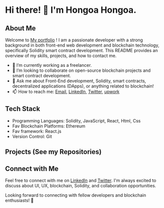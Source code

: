 # Hi there! 👋 I'm Hongoa Hongoa.

## About Me
Welcome to [My portfolio](hongoa-portfolio.vercel.app/) ! I am a passionate developer with a strong background in both front-end web development and blockchain technology, specifically Solidity smart contract development. This README provides an overview of my skills, projects, and how to contact me.

- 🔭 I’m currently working as a freelancer.
- 👯 I’m looking to collaborate on open-source blockchain projects and smart contract development.
- 💬 Ask me about Front-End development, Solidity, smart contracts, decentralized applications (DApps), or anything related to blockchain!
- 📫 How to reach me: [Email](mailto:josephhongoa2020@gmail.com), [LinkedIn](https://www.linkedin.com/in/hongoa-hongoa-355538284/), [Twitter](https://twitter.com/HongoaHongoa), [upwork](https://www.upwork.com/ab/profiles/search/details/~01745272ac1d562539/profile?q=hongoa&_modalInfo=%5B%7B%22navType%22%3A%22slider%22,%22title%22%3A%22Profile%22,%22modalId%22%3A%221693301297302%22%7D%5D&_navType=slider&pageTitle=Profile)

## Tech Stack
- Programming Languages: Solidity, JavaScript, React, Html, Css
- Fav Blockchain Platforms: Ethereum
- Fav framework: React.js
- Version Control: Git

## Projects (See my Repositories)

## Connect with Me
Feel free to connect with me on [LinkedIn](https://www.linkedin.com/in/hongoa-hongoa-355538284/) and [Twitter](https://twitter.com/HongoaHongoa).
I'm always excited to discuss about UI, UX, blockchain, Solidity, and collaboration opportunities.

Looking forward to connecting with fellow developers and blockchain enthusiasts! 🚀
